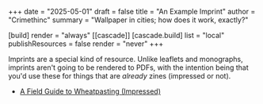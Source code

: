 +++
date = "2025-05-01"
draft = false
title = "An Example Imprint"
author = "Crimethinc"
summary = "Wallpaper in cities; how does it work, exactly?"

[build]
  render = "always"
[[cascade]]
  [cascade.build]
    list = "local"
    publishResources = false
    render = "never"
+++

Imprints are a special kind of resource. Unlike leaflets and monographs, imprints aren't going to be rendered to PDFs, with the intention being that you'd use these for things that are _already_ zines (impressed or not).

* [A Field Guide to Wheatpasting (Impressed)](./field-guide-to-wheatpasting_print_black_and_white.pdf)
